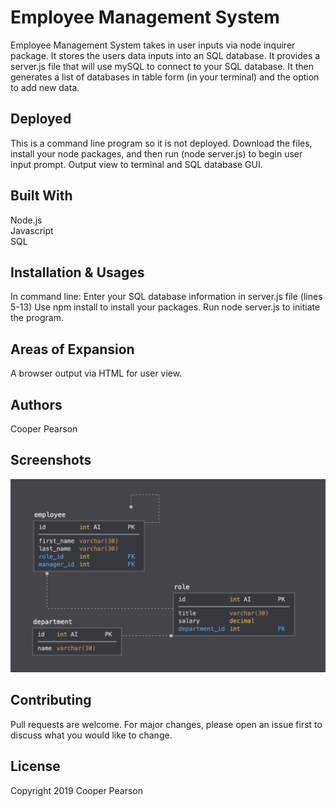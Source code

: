 # Employee Management System

Employee Management System takes in user inputs via node inquirer package. It stores the users data inputs into an SQL database. It provides a server.js file that will use mySQL to connect to your SQL database. It then generates a list of databases in table form (in your terminal) and the option to add new data. 

## Deployed
This is a command line program so it is not deployed. Download the files, install your node packages, and then run (node server.js) to begin user input prompt. Output view to terminal and SQL database GUI.

## Built With
Node.js<br>
Javascript<br>
SQL

## Installation & Usages

In command line:
Enter your SQL database information in server.js file (lines 5-13)
Use npm install to install your packages. 
Run node server.js to initiate the program.

## Areas of Expansion
A browser output via HTML for user view. 

## Authors
Cooper Pearson

## Screenshots
![Data Schema](https://github.com/cooperpear/Employee-Management-System/blob/master/schema.png?raw=true "Data Schema")


## Contributing
Pull requests are welcome. For major changes, please open an issue first to discuss what you would like to change.

## License
Copyright 2019 Cooper Pearson
